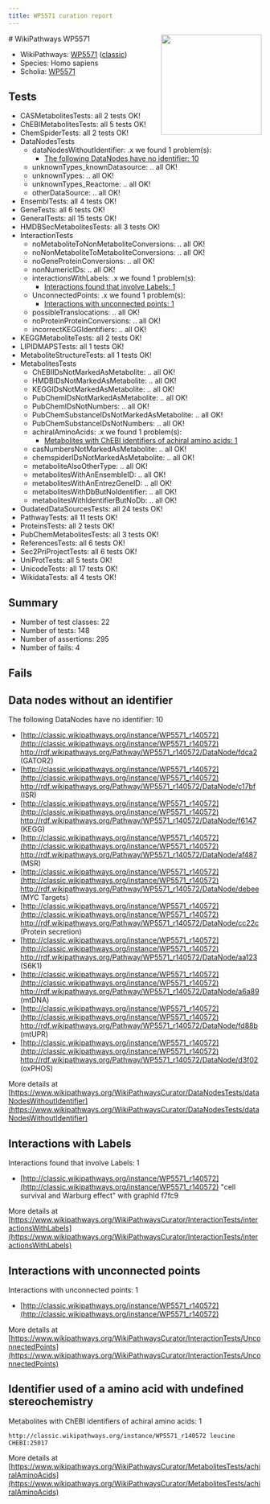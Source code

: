 ```yaml
---
title: WP5571 curation report
---
```


<img style="float: right; width: 200px" src="https://upload.wikimedia.org/wikipedia/commons/thumb/8/83/Wplogo_with_text_500.png/640px-Wplogo_with_text_500.png" />
# WikiPathways WP5571

* WikiPathways: [WP5571](https://wikipathways.org/pathways/WP5571) ([classic](https://classic.wikipathways.org/instance/WP5571))
* Species: Homo sapiens
* Scholia: [WP5571](https://scholia.toolforge.org/wikipathways/WP5571)
## Tests
* CASMetabolitesTests: all 2 tests OK!
* ChEBIMetabolitesTests: all 5 tests OK!
* ChemSpiderTests: all 2 tests OK!
* DataNodesTests
    * dataNodesWithoutIdentifier: .x we found 1 problem(s):
        * [The following DataNodes have no identifier: 10](#8792c490)
    * unknownTypes_knownDatasource: .. all OK!
    * unknownTypes: .. all OK!
    * unknownTypes_Reactome: .. all OK!
    * otherDataSource: .. all OK!
* EnsemblTests: all 4 tests OK!
* GeneTests: all 6 tests OK!
* GeneralTests: all 15 tests OK!
* HMDBSecMetabolitesTests: all 3 tests OK!
* InteractionTests
    * noMetaboliteToNonMetaboliteConversions: .. all OK!
    * noNonMetaboliteToMetaboliteConversions: .. all OK!
    * noGeneProteinConversions: .. all OK!
    * nonNumericIDs: .. all OK!
    * interactionsWithLabels: .x we found 1 problem(s):
        * [Interactions found that involve Labels: 1](#630d2678)
    * UnconnectedPoints: .x we found 1 problem(s):
        * [Interactions with unconnected points: 1](#35a61ad9)
    * possibleTranslocations: .. all OK!
    * noProteinProteinConversions: .. all OK!
    * incorrectKEGGIdentifiers: .. all OK!
* KEGGMetaboliteTests: all 2 tests OK!
* LIPIDMAPSTests: all 1 tests OK!
* MetaboliteStructureTests: all 1 tests OK!
* MetabolitesTests
    * ChEBIIDsNotMarkedAsMetabolite: .. all OK!
    * HMDBIDsNotMarkedAsMetabolite: .. all OK!
    * KEGGIDsNotMarkedAsMetabolite: .. all OK!
    * PubChemIDsNotMarkedAsMetabolite: .. all OK!
    * PubChemIDsNotNumbers: .. all OK!
    * PubChemSubstanceIDsNotMarkedAsMetabolite: .. all OK!
    * PubChemSubstanceIDsNotNumbers: .. all OK!
    * achiralAminoAcids: .x we found 1 problem(s):
        * [Metabolites with ChEBI identifiers of achiral amino acids: 1](#9c17608e)
    * casNumbersNotMarkedAsMetabolite: .. all OK!
    * chemspiderIDsNotMarkedAsMetabolite: .. all OK!
    * metaboliteAlsoOtherType: .. all OK!
    * metabolitesWithAnEnsembleID: .. all OK!
    * metabolitesWithAnEntrezGeneID: .. all OK!
    * metabolitesWithDbButNoIdentifier: .. all OK!
    * metabolitesWithIdentifierButNoDb: .. all OK!
* OudatedDataSourcesTests: all 24 tests OK!
* PathwayTests: all 11 tests OK!
* ProteinsTests: all 2 tests OK!
* PubChemMetabolitesTests: all 3 tests OK!
* ReferencesTests: all 6 tests OK!
* Sec2PriProjectTests: all 6 tests OK!
* UniProtTests: all 5 tests OK!
* UnicodeTests: all 17 tests OK!
* WikidataTests: all 4 tests OK!


## Summary

* Number of test classes: 22
* Number of tests: 148
* Number of assertions: 295
* Number of fails: 4

## Fails

<a name="8792c490" />

## Data nodes without an identifier

The following DataNodes have no identifier: 10

* [http://classic.wikipathways.org/instance/WP5571_r140572](http://classic.wikipathways.org/instance/WP5571_r140572) http://rdf.wikipathways.org/Pathway/WP5571_r140572/DataNode/fdca2 (GATOR2)
* [http://classic.wikipathways.org/instance/WP5571_r140572](http://classic.wikipathways.org/instance/WP5571_r140572) http://rdf.wikipathways.org/Pathway/WP5571_r140572/DataNode/c17bf (ISR)
* [http://classic.wikipathways.org/instance/WP5571_r140572](http://classic.wikipathways.org/instance/WP5571_r140572) http://rdf.wikipathways.org/Pathway/WP5571_r140572/DataNode/f6147 (KEGG)
* [http://classic.wikipathways.org/instance/WP5571_r140572](http://classic.wikipathways.org/instance/WP5571_r140572) http://rdf.wikipathways.org/Pathway/WP5571_r140572/DataNode/af487 (MSR)
* [http://classic.wikipathways.org/instance/WP5571_r140572](http://classic.wikipathways.org/instance/WP5571_r140572) http://rdf.wikipathways.org/Pathway/WP5571_r140572/DataNode/debee (MYC Targets)
* [http://classic.wikipathways.org/instance/WP5571_r140572](http://classic.wikipathways.org/instance/WP5571_r140572) http://rdf.wikipathways.org/Pathway/WP5571_r140572/DataNode/cc22c (Protein secretion)
* [http://classic.wikipathways.org/instance/WP5571_r140572](http://classic.wikipathways.org/instance/WP5571_r140572) http://rdf.wikipathways.org/Pathway/WP5571_r140572/DataNode/aa123 (S6K1)
* [http://classic.wikipathways.org/instance/WP5571_r140572](http://classic.wikipathways.org/instance/WP5571_r140572) http://rdf.wikipathways.org/Pathway/WP5571_r140572/DataNode/a6a89 (mtDNA)
* [http://classic.wikipathways.org/instance/WP5571_r140572](http://classic.wikipathways.org/instance/WP5571_r140572) http://rdf.wikipathways.org/Pathway/WP5571_r140572/DataNode/fd88b (mtUPR)
* [http://classic.wikipathways.org/instance/WP5571_r140572](http://classic.wikipathways.org/instance/WP5571_r140572) http://rdf.wikipathways.org/Pathway/WP5571_r140572/DataNode/d3f02 (oxPHOS)


More details at [https://www.wikipathways.org/WikiPathwaysCurator/DataNodesTests/dataNodesWithoutIdentifier](https://www.wikipathways.org/WikiPathwaysCurator/DataNodesTests/dataNodesWithoutIdentifier)

<a name="630d2678" />

## Interactions with Labels

Interactions found that involve Labels: 1

* [http://classic.wikipathways.org/instance/WP5571_r140572](http://classic.wikipathways.org/instance/WP5571_r140572) "cell survival and 
Warburg effect" with graphId f7fc9


More details at [https://www.wikipathways.org/WikiPathwaysCurator/InteractionTests/interactionsWithLabels](https://www.wikipathways.org/WikiPathwaysCurator/InteractionTests/interactionsWithLabels)

<a name="35a61ad9" />

## Interactions with unconnected points

Interactions with unconnected points: 1

* [http://classic.wikipathways.org/instance/WP5571_r140572](http://classic.wikipathways.org/instance/WP5571_r140572)


More details at [https://www.wikipathways.org/WikiPathwaysCurator/InteractionTests/UnconnectedPoints](https://www.wikipathways.org/WikiPathwaysCurator/InteractionTests/UnconnectedPoints)

<a name="9c17608e" />

## Identifier used of a amino acid with undefined stereochemistry

Metabolites with ChEBI identifiers of achiral amino acids: 1
```
http://classic.wikipathways.org/instance/WP5571_r140572 leucine CHEBI:25017
```

More details at [https://www.wikipathways.org/WikiPathwaysCurator/MetabolitesTests/achiralAminoAcids](https://www.wikipathways.org/WikiPathwaysCurator/MetabolitesTests/achiralAminoAcids)

